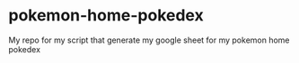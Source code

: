 # pokemon-home-pokedex
My repo for my script that generate my google sheet for my pokemon home pokedex
